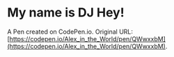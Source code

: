 # My name is DJ Hey!

A Pen created on CodePen.io. Original URL: [https://codepen.io/Alex_in_the_World/pen/QWwxxbM](https://codepen.io/Alex_in_the_World/pen/QWwxxbM).


